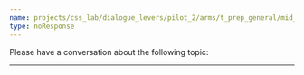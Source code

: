 ```yaml
---
name: projects/css_lab/dialogue_levers/pilot_2/arms/t_prep_general/mid_A.md
type: noResponse
---
```


Please have a conversation about the following topic:

---

